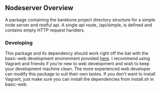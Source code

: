 ## Nodeserver Overview

A package containing the barebone project directory structure for a simple node server and restful api. A single api route, /api/simple, is defined and contains empty HTTP request handlers.

### Developing

This package and its dependency should work right off the bat with the basic-web development environment provided [here](https://github.com/andyvuong/dev-environment). I recommend using Vagrant and friends if you're new to web development and wish to keep your development machine clean. The more experienced web developer can modify this package to suit their own tastes. If you don't want to install Vagrant, just make sure you can install the dependencies from install.sh in basic-web. 
